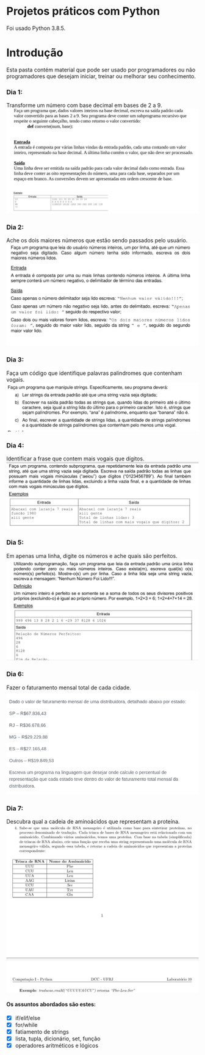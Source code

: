 # Projetos práticos com Python
Foi usado Python 3.8.5.

# Introdução

Esta pasta contém material que pode ser usado por programadores ou não programadores que desejam iniciar, treinar ou melhorar seu conhecimento.

### Dia 1:
Transforme um número com base decimal em bases de 2 a 9.
![Instrucao detalhada](conversor_de_bases/instrucao.jpg)

### Dia 2:
Ache os dois maiores números que estão sendo passados pelo usuário.
![Instrução detalhada](dois_numeros_maiores/instrucao.jpg)

### Dia 3:
Faça um código que identifique palavras palindromes que contenham vogais.
![Instrução detalhada](palavras_palindromes_com_vogais/instrucao.jpg)

### Dia 4:
Identificar a frase que contem mais vogais que dígitos.
![Instrução detalhada](mais_vogais_que_digitos/instrucao.png)

### Dia 5:
Em apenas uma linha, digite os números e ache quais são perfeitos.
![Instrução detalhada](numeros_perfeitos/instrucao.jpg)

### Dia 6:
Fazer o faturamento mensal total de cada cidade.
![Instrução detalhada](maior_faturamento_mensal/instrucao.jpg)

### Dia 7:
Descubra qual a cadeia de aminoácidos que representam a proteína.
![Instrução detalha](traducao_rna_msg/instrucao.jpg)


#### Os assuntos abordados são estes:

- [x] if/elif/else
- [x] for/while
- [x] fatiamento de strings
- [x] lista, tupla, dicionário, set, função
- [x] operadores aritméticos e lógicos
